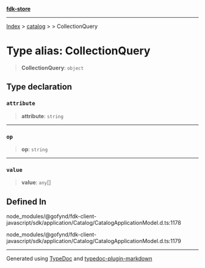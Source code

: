 [**fdk-store**](../../../README.md)
***

[Index](../../../API.md) > [catalog](../../README.md) > [<internal>](../README.md) > CollectionQuery

# Type alias: CollectionQuery

> **CollectionQuery**: `object`

## Type declaration

### `attribute`

> **attribute**: `string`

***

### `op`

> **op**: `string`

***

### `value`

> **value**: `any`[]

## Defined In

node\_modules/@gofynd/fdk-client-javascript/sdk/application/Catalog/CatalogApplicationModel.d.ts:1178

node\_modules/@gofynd/fdk-client-javascript/sdk/application/Catalog/CatalogApplicationModel.d.ts:1179

***
Generated using [TypeDoc](https://typedoc.org/) and [typedoc-plugin-markdown](https://www.npmjs.com/package/typedoc-plugin-markdown)
